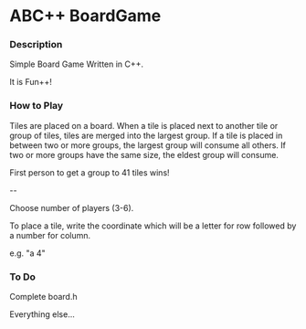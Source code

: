 # ABC++ BoardGame #

### Description ###

Simple Board Game Written in C++.

It is Fun++!

### How to Play ###

Tiles are placed on a board.
When a tile is placed next to another tile or group of tiles, tiles are merged into the largest group.
If a tile is placed in between two or more groups, the largest group will consume all others.
If two or more groups have the same size, the eldest group will consume.

First person to get a group to 41 tiles wins!

-- 

Choose number of players (3-6).

To place a tile, write the coordinate which will be a letter for row followed by a number for column.

e.g. "a 4"

### To Do ###

Complete board.h

Everything else...